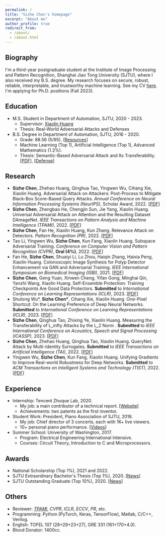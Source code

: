 ```yaml
---
permalink: /
title: "Sizhe Chen's homepage"
excerpt: "About me"
author_profile: true
redirect_from: 
  - /about/
  - /about.html
---
```


  
Biography
------
I'm a third-year postgraduate student at the Institute of Image Processing and Pattern Recognition, Shanghai Jiao Tong University (SJTU), where I also received my B.S. degree. My research focuses on secure, robust, reliable, interpretable, and trustworthy machine learning. See my CV [here](https://drive.google.com/file/d/1KhOlC-7jzFW24zUUARxMNrgVwxxBXxy2/view?usp=sharing). I'm applying for Ph.D. positions (Fall 2023).

Education
------
+ M.S. Student in Department of Automation, SJTU, 2020 - 2023.
   + Supervisor: [Xiaolin Huang](http://www.pami.sjtu.edu.cn/en/xiaolin)
   + Thesis: Real-World Adversarial Attacks and Defenses
+ B.S. Degree in Department of Automation, SJTU, 2016 - 2020.
   + Grade: 88.56 (5/95). [[Resources](https://github.com/AllenChen1998/SJTU-Automation-Materials)]
   + Machine Learning (Top 1), Artificial Intelligence (Top 1), Advanced Mathematics (1.2%).
   + Thesis: Semantic-Based Adversarial Attack and Its Transferability. [[PDF](https://sjcg.jwc.sjtu.edu.cn/375/3/3/Dissertation.html)], [[Defense](https://v.qq.com/x/page/p31356mbu5g.html)]

Research
------
+ **Sizhe Chen**, Zhehao Huang, Qinghua Tao, Yingwen Wu, Cihang Xie, Xiaolin Huang. Adversarial Attack on Attackers: Post-Process to Mitigate Black-Box
  Score-Based Query Attacks. *Annual Conference on Neural Information Processing Systems (NeurIPS)*, Scholar Award, 2022. [[PDF](https://neurips.cc/virtual/2022/poster/54907)]
+ **Sizhe Chen**, Zhengbao He, Chengjin Sun, Jie Yang, Xiaolin Huang. Universal Adversarial Attack on Attention and the Resulting Dataset DAmageNet. *IEEE Transactions on Pattern Analysis and Machine Intelligence (TPAMI)*, 2022. [[PDF](https://ieeexplore.ieee.org/document/9238430)]
+ **Sizhe Chen**, Fan He, Xiaolin Huang, Kun Zhang. Relevance Attack on Detectors. *Pattern Recognition (PR)*, 2022. [[PDF](https://www.sciencedirect.com/science/article/pii/S0031320321006671)]
+ Tao Li, Yingwen Wu, **Sizhe Chen**, Kun Fang, Xiaolin Huang. Subspace Adversarial Training. *Conference on Computer Vision and Pattern Recognition (CVPR)*, **Oral (4%)**, 2022. [[PDF](https://openaccess.thecvf.com/content/CVPR2022/html/Li_Subspace_Adversarial_Training_CVPR_2022_paper)]
+ Fan He, **Sizhe Chen**, Shuaiyi Li, Lu Zhou, Haiqin Zhang, Haixia Peng, Xiaolin Huang. Colonoscopic Image Synthesis for Polyp Detector Enhancement via GAN and Adversarial Training. *IEEE International Symposium on Biomedical Imaging (ISBI)*, 2021. [[PDF](https://ieeexplore.ieee.org/document/9434050)]
+ **Sizhe Chen**, Geng Yuan, Xinwen Cheng, Yifan Gong, Minghai Qin, Yanzhi Wang, Xiaolin Huang. Self-Ensemble Protection: Training Checkpoints Are Good Data Protectors. **Submitted** to *International Conference on Learning Representations (ICLR)*, 2023. [[PDF](https://openreview.net/forum?id=9MO7bjoAfIA)]
+ Shutong Wu\*, **Sizhe Chen\***, Cihang Xie, Xiaolin Huang. One-Pixel Shortcut: On the Learning Preference of Deep Neural Networks. **Submitted** to *International Conference on Learning Representations (ICLR)*, 2023. [[PDF](https://openreview.net/forum?id=p7G8t5FVn2h)]
+ **Sizhe Chen**, Qinghua Tao, Zhixing Ye, Xiaolin Huang. Measuring the Transferability of L_infty Attacks by the L_2 Norm . **Submitted** to *IEEE International Conference on Acoustics, Speech and Signal Processing (ICASSP)*, 2023. [[PDF](https://arxiv.org/abs/2102.10343)]
+ **Sizhe Chen**, Zhehao Huang, Qinghua Tao, Xiaolin Huang. QueryNet: Attack by Multi-Identity Surrogates. **Submitted** to *IEEE Transactions on Artificial Intelligence (TAI)*, 2022. [[PDF](https://arxiv.org/abs/2105.15010)]
+ Yingwen Wu, **Sizhe Chen**, Kun Fang, Xiaolin Huang. Unifying Gradients to Improve Real-world Robustness for Deep Networks. **Submitted** to *ACM Transactions on Intelligent Systems and Technology (TIST)*, 2022. [[PDF](http://arxiv.org/abs/2208.06228)]

Experience
------
+ Internship: Tencent Zhuque Lab, 2020.
   + My job: a main contributor of a technical report. [[Website](https://aisecmatrix.org/en)]
   + Achievements: two patents as the first inventor.
+ Student Work: President, Piano Association of SJTU, 2018.
   + My job: Chief director of 3 concerts, each with 1K+ live viewers.
   + 10+ personal piano performance. [[Videos](https://mp.weixin.qq.com/s/E4ytAAMeRkbODAUqZpq92Q)]
+ Summer School: University of Washington, 2017.
   + Program: Electrical Engineering International Intensive.
   + Courses: Circuit Theory, Introduction to C and Microprocessors.

Awards
------
+ National Scholarship (Top 1%), 2021 and 2022.
+ SJTU Extraordinary Bachelor's Thesis (Top 1%), 2020. [[News](https://news.sjtu.edu.cn/jdzh/20201102/133855.html)]
+ SJTU Outstanding Graduate (Top 10%), 2020. [[News](https://automation.sjtu.edu.cn/show/1081)]

Others
------
+ Reviewer: [*TPAMI*](https://www.computer.org/csdl/journal/tp/2021/12/09600583/1yeDrH64Edq), *CVPR*, *ICLR*, *ECCV*, *PR*, etc.
+ Programming: Python (PyTorch, Keras, TensorFlow), Matlab, C/C++, Verilog.
+ English: TOFEL 107 (28+29+23+27), GRE 331 (161+170+4.0).
+ Blood Donator: 1400cc.
